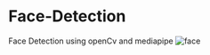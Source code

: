# Face-Detection
 Face Detection using openCv and mediapipe 
![face](https://user-images.githubusercontent.com/79142324/174390820-77ae4132-149f-4b73-81df-559f284bc928.PNG)
